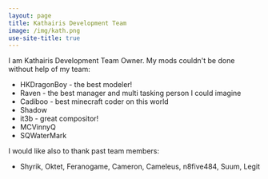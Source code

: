 ```yaml
---
layout: page
title: Kathairis Development Team
image: /img/kath.png
use-site-title: true
---
```

I am Kathairis Development Team Owner. My mods couldn't be done without help of my team:
- HKDragonBoy - the best modeler!
- Raven - the best manager and multi tasking person I could imagine
- Cadiboo - best minecraft coder on this world
- Shadow
- it3b - great compositor!
- MCVinnyQ
- SQWaterMark

I would like also to thank past team members:
- Shyrik, Oktet, Feranogame, Cameron, Cameleus, n8five484, Suum, Legit
